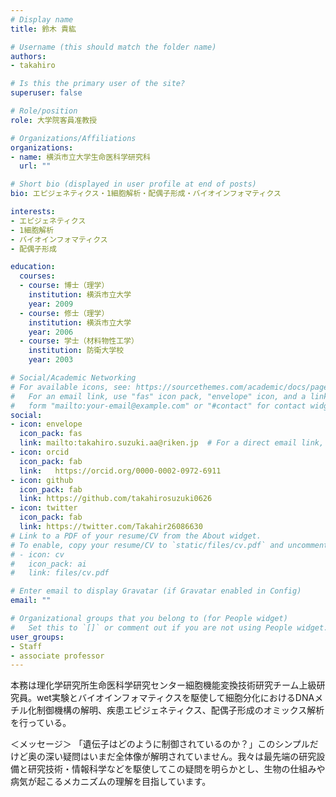 ```yaml
---
# Display name
title: 鈴木 貴紘

# Username (this should match the folder name)
authors:
- takahiro

# Is this the primary user of the site?
superuser: false

# Role/position
role: 大学院客員准教授

# Organizations/Affiliations
organizations:
- name: 横浜市立大学生命医科学研究科
  url: ""

# Short bio (displayed in user profile at end of posts)
bio: エピジェネティクス・1細胞解析・配偶子形成・バイオインフォマティクス

interests:
- エピジェネティクス
- 1細胞解析
- バイオインフォマティクス
- 配偶子形成

education:
  courses:
  - course: 博士（理学）
    institution: 横浜市立大学
    year: 2009
  - course: 修士（理学）
    institution: 横浜市立大学
    year: 2006
  - course: 学士（材料物性工学）
    institution: 防衛大学校
    year: 2003

# Social/Academic Networking
# For available icons, see: https://sourcethemes.com/academic/docs/page-builder/#icons
#   For an email link, use "fas" icon pack, "envelope" icon, and a link in the
#   form "mailto:your-email@example.com" or "#contact" for contact widget.
social:
- icon: envelope
  icon_pack: fas
  link: mailto:takahiro.suzuki.aa@riken.jp  # For a direct email link, use "mailto:test@example.org".
- icon: orcid
  icon_pack: fab
  link:   https://orcid.org/0000-0002-0972-6911
- icon: github
  icon_pack: fab
  link: https://github.com/takahirosuzuki0626
- icon: twitter
  icon_pack: fab
  link: https://twitter.com/Takahir26086630
# Link to a PDF of your resume/CV from the About widget.
# To enable, copy your resume/CV to `static/files/cv.pdf` and uncomment the lines below.
# - icon: cv
#   icon_pack: ai
#   link: files/cv.pdf

# Enter email to display Gravatar (if Gravatar enabled in Config)
email: ""

# Organizational groups that you belong to (for People widget)
#   Set this to `[]` or comment out if you are not using People widget.
user_groups:
- Staff
- associate professor
---
```


本務は理化学研究所生命医科学研究センター細胞機能変換技術研究チーム上級研究員。wet実験とバイオインフォマティクスを駆使して細胞分化におけるDNAメチル化制御機構の解明、疾患エピジェネティクス、配偶子形成のオミックス解析を行っている。

＜メッセージ＞
「遺伝子はどのように制御されているのか？」このシンプルだけど奥の深い疑問はいまだ全体像が解明されていません。我々は最先端の研究設備と研究技術・情報科学などを駆使してこの疑問を明らかとし、生物の仕組みや病気が起こるメカニズムの理解を目指しています。 
